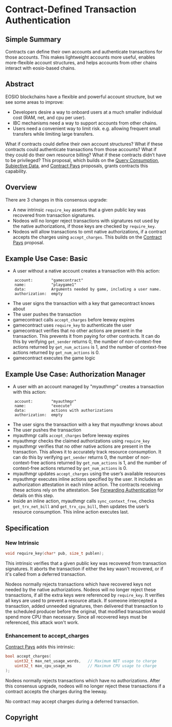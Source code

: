 # Contract-Defined Transaction Authentication

## Simple Summary

Contracts can define their own accounts and authenticate transactions for those accounts. This makes lightweight accounts more useful, enables more-flexible account structures, and helps accounts from other chains interact with eosio-based chains.

## Abstract

EOSIO blockchains have a flexible and powerful account structure, but we see some areas to improve:
* Developers desire a way to onboard users at a much smaller individual cost (RAM, net, and cpu per user). 
* IBC mechanisms need a way to support accounts from other chains.
* Users need a convenient way to limit risk. e.g. allowing frequent small transfers while limiting large transfers.

What if contracts could define their own account structures? What if these contracts could authenticate 
transactions from those accounts? What if they could do their own resource billing? What if these 
contracts didn’t have to be privileged? This proposal, which builds on
the [Query Consumption](eep-draft_query_consumption.md), [Subjective Data](eep-draft_subjective_data.md),
and [Contract Pays](eep-draft_contract_pays.md) proposals, grants contracts this capability.

## Overview

There are 3 changes in this consensus upgrade:
* A new intrinsic `require_key` asserts that a given public key was recovered from transaction signatures.
* Nodeos will no longer reject transactions with signatures not used by the native authorizations, if those keys are checked by `require_key`.
* Nodeos will allow transactions to omit native authorizations, if a contract accepts the charges using `accept_charges`.
  This builds on the [Contract Pays](eep-draft_contract_pays.md) proposal.

## Example Use Case: Basic
* A user without a native account creates a transaction with this action:
```
    account:        "gamecontract"
    name:           "playgame1"
    data:           Arguments needed by game, including a user name.
    authorization:  empty
```
* The user signs the transaction with a key that gamecontract knows about
* The user pushes the transaction
* gamecontract calls `accept_charges` before leeway expires
* gamecontract uses `require_key` to authenticate the user
* gamecontract verifies that no other actions are present in the transaction. This prevents it from paying for other contracts.
  It can do this by verifying `get_sender` returns 0, the number of non-context-free actions returned by `get_num_actions` is
  1, and the number of context-free actions returned by `get_num_actions` is 0.
* gamecontract executes the game logic

## Example Use Case: Authorization Manager

* A user with an account managed by "myauthmgr" creates a transaction with this action:
```
    account:        "myauthmgr"
    name:           "execute"
    data:           actions with authorizations
    authorization:  empty
```
* The user signs the transaction with a key that myauthmgr knows about
* The user pushes the transaction
* myauthmgr calls `accept_charges` before leeway expires
* myauthmgr checks the claimed authorizations using `require_key`
* myauthmgr verifies that no other native actions are present in the transaction. This allows it to accurately track resource consumption.
  It can do this by verifying `get_sender` returns 0, the number of non-context-free actions returned by `get_num_actions` is
  1, and the number of context-free actions returned by `get_num_actions` is 0.
* myauthmgr updates `accept_charges` using the user’s available resources
* myauthmgr executes inline actions specified by the user. It includes an authorization attestation in each inline action.
  The contracts receiving these actions rely on the attestation. See [Forwarding Authentication](eep-draft_contract_fwd_auth.md)
  for details on this step.
* Inside an inline action, myauthmgr calls `sync_context_free`, checks `get_trx_net_bill` and `get_trx_cpu_bill`, then updates the user’s
  resource consumption. This inline action executes last.

## Specification

### New Intrinsic

```c++
void require_key(char* pub, size_t publen);
```

This intrinsic verifies that a given public key was recovered from transaction signatures. It aborts the
transaction if either the key wasn't recovered, or if it's called from a deferred transaction.

Nodeos normally rejects transactions which have recovered keys not needed by the native authorizations. Nodeos
will no longer reject these transactions, if all the extra keys were referenced by `require_key`. It verifies
all keys are used to prevent a resource attack. If someone intercepted a transaction, added unneeded signatures,
then delivered that transaction to the scheduled producer before the original, that modified transaction would
spend more CPU than necessary. Since all recovered keys must be referenced, this attack won't work.

### Enhancement to accept_charges

[Contract Pays](eep-draft_contract_pays.md) adds this intrinsic:

```c++
bool accept_charges(
    uint32_t max_net_usage_words,   // Maximum NET usage to charge
    uint32_t max_cpu_usage_ms       // Maximum CPU usage to charge
);
```

Nodeos normally rejects transactions which have no authorizations. After this consensus upgrade, nodeos
will no longer reject these transactions if a contract accepts the charges during the leeway.

No contract may accept charges during a deferred transaction.

## Copyright
